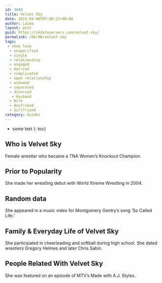 ```yaml
---
id: 3449
title: Velvet Sky
date: 2021-04-06T07:00:21+00:00
author: Laima
layout: post
guid: https://ukdataservers.com/velvet-sky/
permalink: /04/06/velvet-sky
tags:
 - show love
  - unspecified
  - single
  - relationship
  - engaged
  - married
  - complicated
  - open relationship
  - widowed
  - separated
  - divorced
   - Husband
  - Wife
  - Boyfriend
  - Girlfriend
category: Guides
---
```


* some text
{: toc}


## Who is Velvet Sky
                  
                  
                  
Female wrestler who became a TNA Women&#8217;s Knockout Champion.
                  
              
            
              
            
                
                
                
## Prior to Popularity
                  
                  
                  
She made her wrestling debut with World Xtreme Wrestling in 2004.
                  
              
            
              
            
                
                
                
## Random data
                  
                  
                  
She appeared in a music video for Montgomery Gentry&#8217;s song &#8216;So Called Life.&#8217;
                  
              
            
              
            
                
                
                
## Family & Everyday Life of Velvet Sky
                  
                  
                  
She participated in cheerleading and softball during high school. She dated wrestlers Gregory Helmes and later Chris Sabin.
                  
              
            
              
            
                
                
                
## People Related With Velvet Sky
                  
                  
                  
She was featured on an episode of MTV&#8217;s Made with A.J. Styles.
                  
              
            
              
            
                
              
            
              
              
            
            
              
            
          
          
          